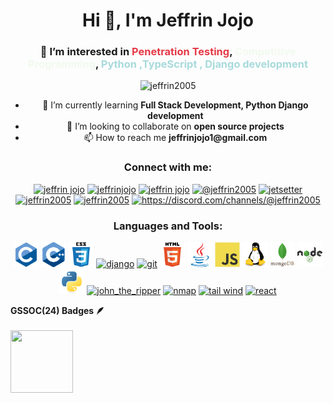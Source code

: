 <h1 align="center">Hi 👋, I'm Jeffrin Jojo</h1>
<h3 align="center">
  👀 I’m interested in <span style="font-weight: bold; color: #e63946;">Penetration Testing</span>, 
  <span style="font-weight: bold; color: #f1faee;">Competitive Programming</span>, 
  <span style="font-weight: bold; color: #a8dadc;">Python ,TypeScript , Django development</span>
</h3>

<p align="center"> <img src="https://komarev.com/ghpvc/?username=jeffrin2005&label=Profile%20views&color=0e75b6&style=flat" alt="jeffrin2005" /> </p>

<ul align="center">
  <li>🌱 I’m currently learning <strong>Full Stack Development, Python Django development</strong></li>
  <li> 💞️ I’m looking to collaborate on <strong>open source projects</strong></li>
  <li>📫 How to reach me <strong>jeffrinjojo1@gmail.com</strong></li>
</ul>

<h3 align="center">Connect with me:</h3>
<p align="center">
  <a href="https://twitter.com/jeffrinjojo" target="blank"><img src="https://raw.githubusercontent.com/rahuldkjain/github-profile-readme-generator/master/src/images/icons/Social/twitter.svg" alt="jeffrin jojo" height="30" width="40" /></a>
  <a href="https://linkedin.com/in/jeffrinjojo" target="blank"><img src="https://raw.githubusercontent.com/rahuldkjain/github-profile-readme-generator/master/src/images/icons/Social/linked-in-alt.svg" alt="jeffrinjojo" height="30" width="40" /></a>
  <a href="https://instagram.com/jeffrinjojo" target="blank"><img src="https://raw.githubusercontent.com/rahuldkjain/github-profile-readme-generator/master/src/images/icons/Social/instagram.svg" alt="jeffrin jojo" height="30" width="40" /></a>
  <a href="https://hashnode.com/@jeffrin2005" target="blank"><img src="https://raw.githubusercontent.com/rahuldkjain/github-profile-readme-generator/master/src/images/icons/Social/hashnode.svg" alt="@jeffrin2005" height="30" width="40" /></a>
  <a href="https://www.codechef.com/users/jeffrin2005" target="blank"><img src="https://cdn.jsdelivr.net/npm/simple-icons@3.1.0/icons/codechef.svg" alt="jetsetter" height="30" width="40" /></a>
  <a href="https://codeforces.com/profile/jeffrin2005" target="blank"><img src="https://raw.githubusercontent.com/rahuldkjain/github-profile-readme-generator/master/src/images/icons/Social/codeforces.svg" alt="jeffrin2005" height="30" width="40" /></a>
  <a href="https://www.leetcode.com/jeffrin2005" target="blank"><img src="https://raw.githubusercontent.com/rahuldkjain/github-profile-readme-generator/master/src/images/icons/Social/leet-code.svg" alt="jeffrin2005" height="30" width="40" /></a>
  <a href="https://discord.gg/https://discord.com/channels/@jeffrin2005" target="blank"><img src="https://raw.githubusercontent.com/rahuldkjain/github-profile-readme-generator/master/src/images/icons/Social/discord.svg" alt="https://discord.com/channels/@jeffrin2005" height="30" width="40" /></a>
</p>
<h3 align="center">Languages and Tools:</h3>
<p align="center">
  <a href="https://www.cprogramming.com/" target="_blank" rel="noreferrer"><img src="https://raw.githubusercontent.com/devicons/devicon/master/icons/c/c-original.svg" alt="c" width="40" height="40"/></a>
  <a href="https://www.w3schools.com/cpp/" target="_blank" rel="noreferrer"><img src="https://raw.githubusercontent.com/devicons/devicon/master/icons/cplusplus/cplusplus-original.svg" alt="cplusplus" width="40" height="40"/></a>
  <a href="https://www.w3schools.com/css/" target="_blank" rel="noreferrer"><img src="https://raw.githubusercontent.com/devicons/devicon/master/icons/css3/css3-original-wordmark.svg" alt="css3" width="40" height="40"/></a>
  <a href="https://www.djangoproject.com/" target="_blank" rel="noreferrer"><img src="https://cdn.worldvectorlogo.com/logos/django.svg" alt="django" width="40" height="40"/></a>
  <a href="https://git-scm.com/" target="_blank" rel="noreferrer"><img src="https://www.vectorlogo.zone/logos/git-scm/git-scm-icon.svg" alt="git" width="40" height="40"/></a>
  <a href="https://www.w3.org/html/" target="_blank" rel="noreferrer"><img src="https://raw.githubusercontent.com/devicons/devicon/master/icons/html5/html5-original-wordmark.svg" alt="html5" width="40" height="40"/></a>
  <a href="https://www.java.com" target="_blank" rel="noreferrer"><img src="https://raw.githubusercontent.com/devicons/devicon/master/icons/java/java-original.svg" alt="java" width="40" height="40"/></a>
  <a href="https://developer.mozilla.org/en-US/docs/Web/JavaScript" target="_blank" rel="noreferrer"><img src="https://raw.githubusercontent.com/devicons/devicon/master/icons/javascript/javascript-original.svg" alt="javascript" width="40" height="40"/></a>
  <a href="https://www.linux.org/" target="_blank" rel="noreferrer"><img src="https://raw.githubusercontent.com/devicons/devicon/master/icons/linux/linux-original.svg" alt="linux" width="40" height="40"/></a>
  <a href="https://www.mongodb.com/" target="_blank" rel="noreferrer"><img src="https://raw.githubusercontent.com/devicons/devicon/master/icons/mongodb/mongodb-original-wordmark.svg" alt="mongodb" width="40" height="40"/></a>
  <a href="https://nodejs.org" target="_blank" rel="noreferrer"><img src="https://raw.githubusercontent.com/devicons/devicon/master/icons/nodejs/nodejs-original-wordmark.svg" alt="nodejs" width="40" height="40"/></a>
  <a href="https://www.python.org" target="_blank" rel="noreferrer"><img src="https://raw.githubusercontent.com/devicons/devicon/master/icons/python/python-original.svg" alt="python" width="40" height="40"/></a>
 <a href="https://www.openwall.com/" target="_blank" rel="noreferrer"><img src="https://ih1.redbubble.net/image.1211685854.1692/st,small,507x507-pad,600x600,f8f8f8.jpg" alt="john_the_ripper" width="40" height="40"/></a>
   <a href="https://nmap.org/" target="_blank" rel="noreferrer"><img src="https://static.vecteezy.com/system/resources/previews/026/763/723/original/nmap-network-mapper-concept-illustration-free-vector.jpg" alt="nmap" width="40" height="40"/></a>
     <a href="https://tailwindcss.com/" target="_blank" rel="noreferrer"><img src="https://user-images.githubusercontent.com/25181517/202896760-337261ed-ee92-4979-84c4-d4b829c7355d.png" alt="tail wind" width="40" height="40"/></a>
    <a href="https://react.dev/" target="_blank" rel="noreferrer"><img src="https://user-images.githubusercontent.com/25181517/183897015-94a058a6-b86e-4e42-a37f-bf92061753e5.png" alt="react" width="40" height="40"/></a>
</p>
 <summary><b>GSSOC(24) Badges 🪶</b></summary><br>
<div style='display:flex; align-items:center; gap: 10px;' align='center'>
  <a href="https://gssoc.girlscript.tech/leaderboard">
<img src="https://raw.githubusercontent.com/GSSoC24/Postman-Challenge/main/docs/assets/Postman%20White.png" width="100px" height="100px" />
</div>
